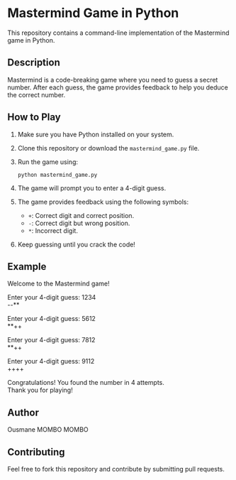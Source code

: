 # Mastermind Game in Python

This repository contains a command-line implementation of the Mastermind game in Python.

## Description

Mastermind is a code-breaking game where you need to guess a secret number. After each guess, the game provides feedback to help you deduce the correct number.

## How to Play

1.  Make sure you have Python installed on your system.
2.  Clone this repository or download the `mastermind_game.py` file.
3.  Run the game using:

    ```
    python mastermind_game.py
    ```

4.  The game will prompt you to enter a 4-digit guess.
5.  The game provides feedback using the following symbols:
    *   `+`: Correct digit and correct position.
    *   `-`: Correct digit but wrong position.
    *   `*`: Incorrect digit.
6.  Keep guessing until you crack the code!

## Example

Welcome to the Mastermind game!

Enter your 4-digit guess: 1234 <br>
--**

Enter your 4-digit guess: 5612 <br>
**++

Enter your 4-digit guess: 7812 <br>
**++

Enter your 4-digit guess: 9112 <br>
++++

Congratulations! You found the number in 4 attempts. <br>
Thank you for playing!


## Author

Ousmane MOMBO MOMBO

## Contributing

Feel free to fork this repository and contribute by submitting pull requests.
